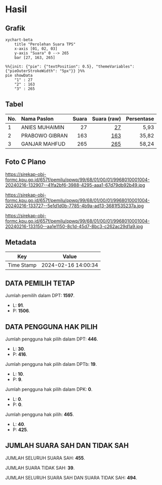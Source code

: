 # Hasil

## Grafik

```mermaid
xychart-beta
    title "Perolehan Suara TPS"
    x-axis [01, 02, 03]
    y-axis "Suara" 0 --> 265
    bar [27, 163, 265]
```

```mermaid
%%{init: {"pie": {"textPosition": 0.5}, "themeVariables": {"pieOuterStrokeWidth": "5px"}} }%%
pie showData
    "1" : 27
    "2" : 163
    "3" : 265
```

## Tabel

| No. | Nama Paslon    | Suara | Suara (raw) | Persentase |
|:--- |:-------------- | -----:| -----------:| ----------:|
| 1   | ANIES MUHAIMIN | 27    | [27][p-1]   | 5,93       |
| 2   | PRABOWO GIBRAN | 163   | [163][p-2]  | 35,82      |
| 3   | GANJAR MAHFUD  | 265   | [265][p-3]  | 58,24      |


[p-1]: https://github.com/gigit-pemilu/pemilu-2024-99-luar-negeri/blob/main/pilpres/hitung-suara/sub/99-luar-negeri/sub/68-los-angeles-amerika-serikat/sub/01-los-angeles-amerika-serikat/sub/0001-los-angeles-amerika-serikat/sub/004-pos-004/sub/paslon-1.txt
[p-2]: https://github.com/gigit-pemilu/pemilu-2024-99-luar-negeri/blob/main/pilpres/hitung-suara/sub/99-luar-negeri/sub/68-los-angeles-amerika-serikat/sub/01-los-angeles-amerika-serikat/sub/0001-los-angeles-amerika-serikat/sub/004-pos-004/sub/paslon-2.txt
[p-3]: https://github.com/gigit-pemilu/pemilu-2024-99-luar-negeri/blob/main/pilpres/hitung-suara/sub/99-luar-negeri/sub/68-los-angeles-amerika-serikat/sub/01-los-angeles-amerika-serikat/sub/0001-los-angeles-amerika-serikat/sub/004-pos-004/sub/paslon-3.txt

## Foto C Plano

https://sirekap-obj-formc.kpu.go.id/657f/pemilu/ppwp/99/68/01/00/01/9968010001004-20240216-132907--41fa2bf6-3988-4295-aaa1-67d79db92b49.jpg

https://sirekap-obj-formc.kpu.go.id/657f/pemilu/ppwp/99/68/01/00/01/9968010001004-20240216-133727--5e1d1d0b-7785-4b9a-ad13-3681f535237a.jpg

https://sirekap-obj-formc.kpu.go.id/657f/pemilu/ppwp/99/68/01/00/01/9968010001004-20240216-133150--aa1e1150-8c1d-45d7-8bc3-c262ac29d1a9.jpg


## Metadata

| Key        | Value               |
| ---------- | ------------------- |
| Time Stamp | 2024-02-16 14:00:34 |


## DATA PEMILIH TETAP

Jumlah pemilih dalam DPT: **1597**.
 * L: **91**.
 * P: **1506**.

## DATA PENGGUNA HAK PILIH

Jumlah pengguna hak pilih dalam DPT: **446**.
 * L: **30**.
 * P: **416**.

Jumlah pengguna hak pilih dalam DPTb: **19**.
 * L: **10**.
 * P: **9**.

Jumlah pengguna hak pilih dalam DPK: **0**.
 * L: **0**.
 * P: **0**.

Jumlah pengguna hak pilih: **465**.
 * L: **40**.
 * P: **425**.

## JUMLAH SUARA SAH DAN TIDAK SAH

JUMLAH SELURUH SUARA SAH: **455**.

JUMLAH SUARA TIDAK SAH: **39**.

JUMLAH SELURUH SUARA SAH DAN SUARA TIDAK SAH: **494**.


